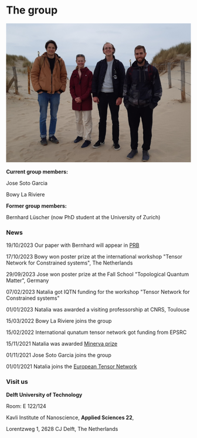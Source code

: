 The group
===============================

![outing](assets/images/outing.jpg)

**Current group members:**

Jose Soto Garcia 

Bowy La Riviere

**Former group members:**

Bernhard Lüscher (now PhD student at the University of Zurich)

### **News**

19/10/2023 Our paper with Bernhard will appear in [PRB](https://journals.aps.org/prb/accepted/55078O68U7d1f548b53e3066e9a24a0f388df80e7)

17/10/2023 Bowy won poster prize at the international workshop "Tensor Network for Constrained systems", The Netherlands

29/09/2023 Jose won poster prize at the Fall School "Topological Quantum Matter", Germany

07/02/2023 Natalia got IQTN funding for the workshop "Tensor Network for Constrained systems"

01/01/2023 Natalia was awarded a visiting professorship at CNRS, Toulouse

15/03/2022 Bowy La Riviere joins the group

15/02/2022 International qunatum tensor network got funding from EPSRC

15/11/2021 Natalia was awarded [Minerva prize](https://dutchphysicscouncil.nl/613-4/)

01/11/2021 Jose Soto Garcia joins the group

01/01/2021 Natalia joins the [European Tensor Network](https://quantumtensor.pks.mpg.de)



### **Visit us**

**Delft University of Technology**

Room: E 122/124 

Kavli Institute of Nanoscience,  **Applied Sciences 22**,

Lorentzweg 1, 2628 CJ Delft,  The Netherlands




